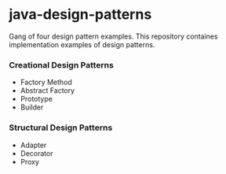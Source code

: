# java-design-patterns
Gang of four design pattern examples. This repository containes implementation examples of design patterns.

### Creational Design Patterns
 - Factory Method
 - Abstract Factory
 - Prototype
 - Builder

### Structural Design Patterns
 - Adapter
 - Decorator
 - Proxy
